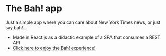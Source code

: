 # The Bah! app
Just a simple app where you can care about New York Times news, or just say bah!...

* Made in React.js as a didactic example of a SPA that consumes a REST API
* [Click here to enjoy the Bah! experience!](https://lautarojayat.github.io/the-bah-app-reactjs/#/)
